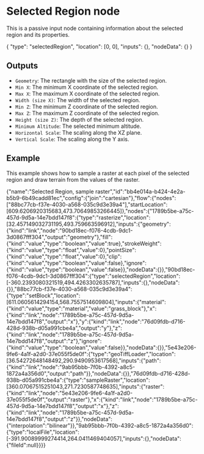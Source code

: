 # Selected Region node

This is a passive input node containing information about the selected region and its properties.

<Node>
    {
        "type": "selectedRegion",
        "location": [0, 0],
        "inputs": {},
        "nodeData": {}
    }
</Node>

## Outputs

-   `Geometry`: The rectangle with the size of the selected region.
-   `Min X`: The minimum X coordinate of the selected region.
-   `Max X`: The maximum X coordinate of the selected region.
-   `Width (size X)`: The width of the selected region.
-   `Min Z`: The minimum Z coordinate of the selected region.
-   `Max Z`: The maximum Z coordinate of the selected region.
-   `Height (size Z)`: The depth of the selected region.
-   `Minimum Altitude`: The selected minimum altitude.
-   `Horizontal Scale`: The scaling along the XZ plane.
-   `Vertical Scale`: The scaling along the Y axis.

## Example

This example shows how to sample a raster at each pixel of the selected region and draw terrain from the values of the raster.

<NodeGraph>
    {"name":"Selected Region, sample raster","id":"bb4e014a-b424-4e2a-b5b9-6b49cadd81ec","config":{"join":"cartesian"},"flow":{"nodes":["88bc77cb-f37e-4030-a568-035c9d3e39a4"],"startLocation":[609.6206920315683,473.70649853266445]},"nodes":{"1789b5be-a75c-457d-9d5a-14e7bdd147f8":{"type":"rasterize","location":[32.457149032731195,493.759663596912],"inputs":{"geometry":{"kind":"link","node":"90bd18ec-f076-4cdb-9dc1-3d0867fff304","output":"geometry"},"fill":{"kind":"value","type":"boolean","value":true},"strokeWeight":{"kind":"value","type":"float","value":0},"pointSize":{"kind":"value","type":"float","value":0},"clip":{"kind":"value","type":"boolean","value":false},"ignore":{"kind":"value","type":"boolean","value":false}},"nodeData":{}},"90bd18ec-f076-4cdb-9dc1-3d0867fff304":{"type":"selectedRegion","location":[-360.2393080321519,494.4263302635787],"inputs":{},"nodeData":{}},"88bc77cb-f37e-4030-a568-035c9d3e39a4":{"type":"setBlock","location":[611.0605614294154,568.7557514609804],"inputs":{"material":{"kind":"value","type":"material","value":"grass_block"},"x":{"kind":"link","node":"1789b5be-a75c-457d-9d5a-14e7bdd147f8","output":"x"},"y":{"kind":"link","node":"76d09fdb-d716-428d-938b-d05a991cbe4a","output":"y"},"z":{"kind":"link","node":"1789b5be-a75c-457d-9d5a-14e7bdd147f8","output":"z"},"ignore":{"kind":"value","type":"boolean","value":false}},"nodeData":{}},"5e43e206-9fe6-4a1f-a2d0-37e055f5de0f":{"type":"geoTiffLoader","location":[36.54272648148492,290.9490953617568],"inputs":{"path":{"kind":"link","node":"9ab95bbb-7f0b-4392-a8c5-1872a4a356d0","output":"path"}},"nodeData":{}},"76d09fdb-d716-428d-938b-d05a991cbe4a":{"type":"sampleRaster","location":[360.07067515251043,271.7230587748635],"inputs":{"raster":{"kind":"link","node":"5e43e206-9fe6-4a1f-a2d0-37e055f5de0f","output":"raster"},"x":{"kind":"link","node":"1789b5be-a75c-457d-9d5a-14e7bdd147f8","output":"x"},"z":{"kind":"link","node":"1789b5be-a75c-457d-9d5a-14e7bdd147f8","output":"z"}},"nodeData":{"interpolation":"bilinear"}},"9ab95bbb-7f0b-4392-a8c5-1872a4a356d0":{"type":"localFile","location":[-391.90089999274414,264.0411469404057],"inputs":{},"nodeData":{"fileId":null}}}}
</NodeGraph>
